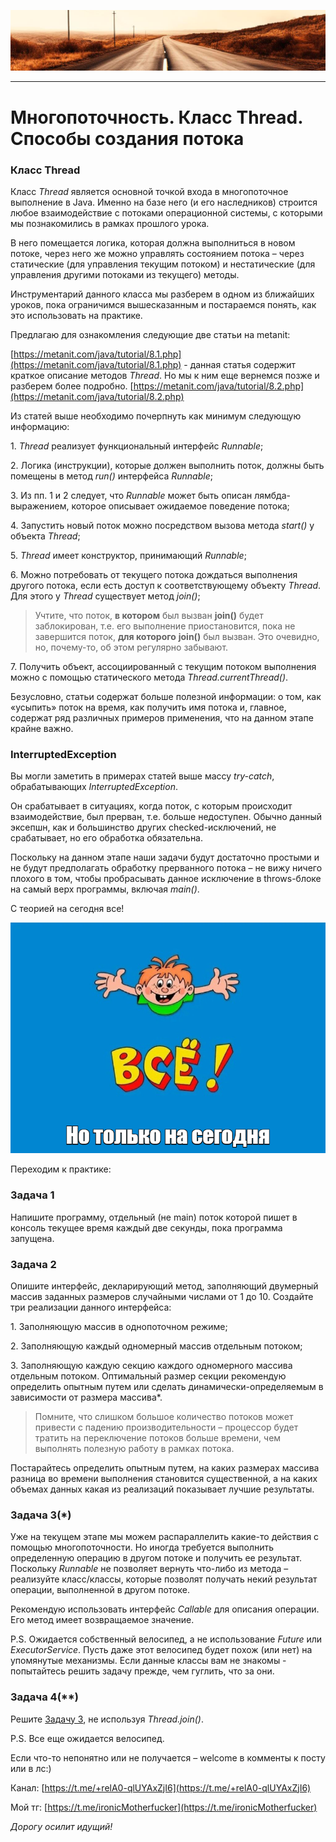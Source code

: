 ![](../../commonmedia/header.png)

***

   

Многопоточность. Класс Thread. Способы создания потока
======================================================

### Класс Thread

Класс _Thread_ является основной точкой входа в многопоточное выполнение в Java. Именно на базе него (и его наследников) строится любое взаимодействие с потоками операционной системы, с которыми мы познакомились в рамках прошлого урока.

В него помещается логика, которая должна выполниться в новом потоке, через него же можно управлять состоянием потока – через статические (для управления текущим потоком) и нестатические (для управления другими потоками из текущего) методы.

Инструментарий данного класса мы разберем в одном из ближайших уроков, пока ограничимся вышесказанным и постараемся понять, как это использовать на практике.

Предлагаю для ознакомления следующие две статьи на metanit:

[https://metanit.com/java/tutorial/8.1.php](https://metanit.com/java/tutorial/8.1.php) - данная статья содержит краткое описание методов _Thread_. Но мы к ним еще вернемся позже и разберем более подробно. [https://metanit.com/java/tutorial/8.2.php](https://metanit.com/java/tutorial/8.2.php)

  

Из статей выше необходимо почерпнуть как минимум следующую информацию:

1\. _Thread_ реализует функциональный интерфейс _Runnable_;

2\. Логика (инструкции), которые должен выполнить поток, должны быть помещены в метод _run()_ интерфейса _Runnable_;

3\. Из пп. 1 и 2 следует, что _Runnable_ может быть описан лямбда-выражением, которое описывает ожидаемое поведение потока;

4\. Запустить новый поток можно посредством вызова метода _start()_ у объекта _Thread_;

5\. _Thread_ имеет конструктор, принимающий _Runnable_;

6\. Можно потребовать от текущего потока дождаться выполнения другого потока, если есть доступ к соответствующему объекту _Thread_. Для этого у _Thread_ существует метод _join()_;

> Учтите, что поток, **в котором** был вызван **join()** будет заблокирован, т.е. его выполнение приостановится, пока не завершится поток, **для которого** **join()** был вызван. Это очевидно, но, почему-то, об этом регулярно забывают.

7\. Получить объект, ассоциированный с текущим потоком выполнения можно с помощью статического метода _Thread.currentThread()_.

Безусловно, статьи содержат больше полезной информации: о том, как «усыпить» поток на время, как получить имя потока и, главное, содержат ряд различных примеров применения, что на данном этапе крайне важно.

### InterruptedException

Вы могли заметить в примерах статей выше массу _try-catch_, обрабатывающих _InterruptedException_.

Он срабатывает в ситуациях, когда поток, с которым происходит взаимодействие, был прерван, т.е. больше недоступен. Обычно данный эксепшн, как и большинство других checked-исключений, не срабатывает, но его обработка обязательна.

Поскольку на данном этапе наши задачи будут достаточно простыми и не будут предполагать обработку прерванного потока – не вижу ничего плохого в том, чтобы пробрасывать данное исключение в throws-блоке на самый верх программы, включая _main()_.

С теорией на сегодня все!

![](../../commonmedia/footer.png)

Переходим к практике:

### Задача 1

Напишите программу, отдельный (не main) поток которой пишет в консоль текущее время каждый две секунды, пока программа запущена.

### Задача 2

Опишите интерфейс, декларирующий метод, заполняющий двумерный массив заданных размеров случайными числами от 1 до 10. Создайте три реализации данного интерфейса:

1\. Заполняющую массив в однопоточном режиме;

2\. Заполняющую каждый одномерный массив отдельным потоком;

3\. Заполняющую каждую секцию каждого одномерного массива отдельным потоком. Оптимальный размер секции рекомендую определить опытным путем или сделать динамически-определяемым в зависимости от размера массива\*.

> Помните, что слишком большое количество потоков может привести с падению производительности – процессор будет тратить на переключение потоков больше времени, чем выполнять полезную работу в рамках потока.

Постарайтесь определить опытным путем, на каких размерах массива разница во времени выполнения становится существенной, а на каких объемах данных какая из реализаций показывает лучшие результаты.

### Задача 3(\*)

Уже на текущем этапе мы можем распараллелить какие-то действия с помощью многопоточности. Но иногда требуется выполнить определенную операцию в другом потоке и получить ее результат. Поскольку _Runnable_ не позволяет вернуть что-либо из метода – реализуйте класс/классы, которые позволят получать некий результат операции, выполненной в другом потоке.

Рекомендую использовать интерфейс _Callable_ для описания операции. Его метод имеет возвращаемое значение.

P.S. Ожидается собственный велосипед, а не использование _Future_ или _ExecutorService_. Пусть даже этот велосипед будет похож (или нет) на упомянутые механизмы. Если данные классы вам не знакомы - попытайтесь решить задачу прежде, чем гуглить, что за они.

### Задача 4(\*\*)

Решите [Задачу 3](#%D0%97%D0%B0%D0%B4%D0%B0%D1%87%D0%B0-3(*)), не используя _Thread.join()_.

P.S. Все еще ожидается велосипед.

  

Если что-то непонятно или не получается – welcome в комменты к посту или в лс:)

Канал: [https://t.me/+relA0-qlUYAxZjI6](https://t.me/+relA0-qlUYAxZjI6)

Мой тг: [https://t.me/ironicMotherfucker](https://t.me/ironicMotherfucker)

_Дорогу осилит идущий!_